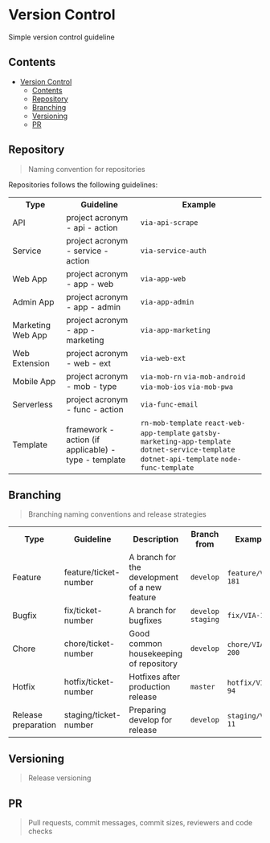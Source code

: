 # Version Control

Simple version control guideline

## Contents

- [Version Control](#version-control)
  - [Contents](#contents)
  - [Repository](#repository)
  - [Branching](#branching)
  - [Versioning](#versioning)
  - [PR](#pr)

## Repository

> Naming convention for repositories

Repositories follows the following guidelines:

<table width="80%">
    <tr>
        <th>Type</th>
        <th>Guideline</th> 
        <th>Example</th>
    </tr>
    <tr>
        <td>API</td>
        <td>project acronym - api - action</td> 
        <td><code>via-api-scrape</code></td>
    </tr>
    <tr>
        <td>Service</td>
        <td>project acronym - service - action</td> 
        <td><code>via-service-auth</code></td>
    </tr>
    <tr>
        <td>Web App</td>
        <td>project acronym - app - web</td> 
        <td><code>via-app-web</code></td>
    </tr>
    <tr>
        <td>Admin App</td>
        <td>project acronym - app - admin</td> 
        <td><code>via-app-admin</code></td>
    </tr>
    <tr>
        <td>Marketing Web App</td>
        <td>project acronym - app - marketing</td> 
        <td><code>via-app-marketing</code></td>
    </tr>
    <tr>
        <td>Web Extension</td>
        <td>project acronym - web - ext</td> 
        <td><code>via-web-ext</code></td>
    </tr>
    <tr>
        <td>Mobile App</td>
        <td>project acronym - mob - type</td> 
        <td>
            <code>via-mob-rn</code>
            <code>via-mob-android</code>
            <code>via-mob-ios</code>
            <code>via-mob-pwa</code>
        </td>
    </tr>
    <tr>
        <td>Serverless</td>
        <td>project acronym - func - action</td> 
        <td><code>via-func-email</code></td>
    </tr>
    <tr>
        <td>Template</td>
        <td>framework - action (if applicable) - type - template</td> 
        <td>
            <code>rn-mob-template</code>
            <code>react-web-app-template</code>
            <code>gatsby-marketing-app-template</code>
            <code>dotnet-service-template</code>
            <code>dotnet-api-template</code>
            <code>node-func-template</code>
        </td>
    </tr>
</table>

## Branching

> Branching naming conventions and release strategies

<table width="80%">
    <tr>
        <th>Type</th>
        <th>Guideline</th>
        <th>Description</th>
        <th>Branch from</th>
        <th>Example</th>
    </tr>
    <tr>
        <td>Feature</td>
        <td>feature/ticket-number</td>
        <td>A branch for the development of a new feature</td>
        <td><code>develop</code></td>
        <td><code>feature/VIA-181</code></td>
    </tr>
    <tr>
        <td>Bugfix</td>
        <td>fix/ticket-number</td>
        <td>A branch for bugfixes</td>
        <td>
            <code>develop</code>
            <code>staging</code>
        </td>
        <td><code>fix/VIA-192</code></td>
    </tr>
    <tr>
        <td>Chore</td>
        <td>chore/ticket-number</td>
        <td>Good common housekeeping of repository</td>
        <td><code>develop</code></td>
        <td><code>chore/VIA-200</code></td>
    </tr>
    <tr>
        <td>Hotfix</td>
        <td>hotfix/ticket-number</td>
        <td>Hotfixes after production release</td>
        <td><code>master</code></td>
        <td><code>hotfix/VIA-94</code></td>
    </tr>
     <tr>
        <td>Release preparation</td>
        <td>staging/ticket-number</td>
        <td>Preparing develop for release</td>
        <td><code>develop</code></td>
        <td><code>staging/VIA-11</code></td>
    </tr>
</table>

## Versioning

> Release versioning



## PR

> Pull requests, commit messages, commit sizes, reviewers and code checks

